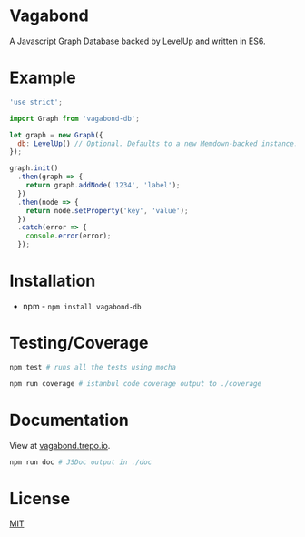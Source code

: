 # Vagabond
A Javascript Graph Database backed by LevelUp and written in ES6.

# Example

````javascript
'use strict';

import Graph from 'vagabond-db';

let graph = new Graph({
  db: LevelUp() // Optional. Defaults to a new Memdown-backed instance.
});

graph.init()
  .then(graph => {
    return graph.addNode('1234', 'label');
  })
  .then(node => {
    return node.setProperty('key', 'value');
  })
  .catch(error => {
    console.error(error);
  });

````

# Installation

* npm - `npm install vagabond-db`

# Testing/Coverage

````bash
npm test # runs all the tests using mocha

npm run coverage # istanbul code coverage output to ./coverage
````

# Documentation

View at [vagabond.trepo.io](http://vagabond.trepo.io/).

````bash
npm run doc # JSDoc output in ./doc
````

# License
[MIT](LICENSE)
